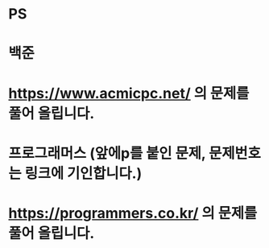 # PS
# 백준
# https://www.acmicpc.net/ 의 문제를 풀어 올립니다.
# 프로그래머스 (앞에p를 붙인 문제, 문제번호는 링크에 기인합니다.)
# https://programmers.co.kr/ 의 문제를 풀어 올립니다.
